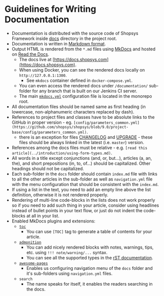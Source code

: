 # Guidelines for Writing Documentation

* Documentation is distributed with the source code of Shopsys Framework inside [docs](https://github.com/shopsys/shopsys/tree/9.0/docs/) directory in the project root.
* Documentation is written in [Markdown format](https://github.com/adam-p/markdown-here/wiki/Markdown-Cheatsheet).
* Output HTML is rendered from the `*.md` files using [MkDocs](https://www.mkdocs.org/) and hosted on [Read the Docs](https://readthedocs.org/).
    * The docs live at [https://docs.shopsys.com](https://docs.shopsys.com).
    * When using Docker, you can see the rendered docs locally on `http://127.0.0.1:1300`.
        * See `mkdocs` container defined in `docker-compose.yml`.
    * You can even access the rendered docs under `/documentation/` sub-folder for any branch that is built on our Jenkins CI server.
    * The main [`mkdocs.yml`](https://github.com/shopsys/shopsys/blob/9.0/mkdocs.yml) configuration file is located in the monorepo root.
* All documentation files should be named same as first heading (in lowercase, non-alphanumeric characters replaced by dash).
* References to project files and classes have to be absolute links to the GitHub in proper version - eg. `[config/parameters_common.yml](https://github.com/shopsys/shopsys/blob/9.0/project-base/config/parameters_common.yml)`.
    * there is an exception for files [CHANGELOG](https://github.com/shopsys/shopsys/blob/master/UPGRADE.md) and [UPGRADE](https://github.com/shopsys/shopsys/blob/master/UPGRADE.md) - these files should be always linked in the latest (i.e. `master`) version.
* References among the docs files must be relative - e.g. `[read this article](../introduction/using-form-types.md)`.
* All words in a title except conjunctions (and, or, but...), articles (a, an, the), and short prepositions (in, to, of...) should be capitalized. Other headings should not be capitalized.
* Each sub-folder in the `docs` folder should contain `index.md` file with links to all the other articles in the sub-folder as well as `navigation.yml` file with the menu configuration that should be consistent with the `index.md`.
* If using a list in the text, you need to add an empty line above the list definition, otherwise it is not rendered properly.
* Rendering of multi-line code-blocks in the lists does not work properly so if you need to add such thing in your article, consider using headlines instead of bullet points in your text flow, or just do not indent the code-blocks at all in your list.
* Enabled MkDocs plugins and extensions:
    * [`toc`](https://python-markdown.github.io/extensions/toc/)
        * You can use `[TOC]` tag to generate a table of contents for your article.
    * [`admonition`](https://python-markdown.github.io/extensions/admonition/)
        * You can add nicely rendered blocks with notes, warnings, tips, etc. using `!!! note/warning/...` syntax.
        * You can see all the supported types in the [rST documentation](http://docutils.sourceforge.net/docs/ref/rst/directives.html#specific-admonitions).
    * [`awesome-pages`](https://github.com/lukasgeiter/mkdocs-awesome-pages-plugin)
        * Enables us configuring navigation menu of the `docs` folder and it's sub-folders using `navigation.yml` files.
    * `search`
        * The name speaks for itself, it enables the readers searching in the docs.
